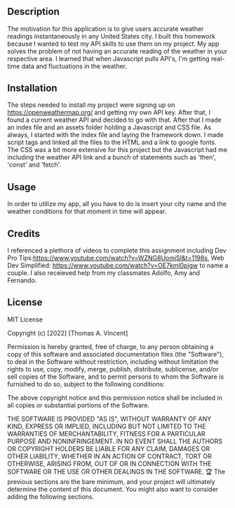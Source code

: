 # <Weather App>
## Description
The motivation for this application is to give users accurate weather readings instantaneously in any United States city. I built this homework because I wanted to test my API skills to use them on my project. My app solves the problem of not having an accurate reading of the weather in your respective area. I learned that when Javascript pulls API's, I'm getting real-time data and fluctuations in the weather. 
## Installation
The steps needed to install my project were signing up on https://openweathermap.org/ and getting my own API key. After that, I found a current weather API and decided to go with that. After that I made an index file and an assets folder holding a Javascript and CSS file. As always, I started with the index file and laying the framework down. I made script tags and linked all the files to the HTML and a link to google fonts. The CSS was a bit more extensive for this project but the Javascript had me including the weather API link and a bunch of statements such as 'then', 'const' and 'fetch'.
## Usage
In order to utilize my app, all you have to do is insert your city name and the weather conditions for that moment in time will appear.
## Credits
I referenced a plethora of videos to complete this assignment including Dev Pro Tips:https://www.youtube.com/watch?v=WZNG8UomjSI&t=1198s, Web Dev Simplified: https://www.youtube.com/watch?v=OE7kml0pigw to name a couple. I also receieved help from my classmates Adolfo, Amy and Fernando.
## License
MIT License

Copyright (c) [2022] [Thomas A. Vincent]

Permission is hereby granted, free of charge, to any person obtaining a copy
of this software and associated documentation files (the "Software"), to deal
in the Software without restriction, including without limitation the rights
to use, copy, modify, merge, publish, distribute, sublicense, and/or sell
copies of the Software, and to permit persons to whom the Software is
furnished to do so, subject to the following conditions:

The above copyright notice and this permission notice shall be included in all
copies or substantial portions of the Software.

THE SOFTWARE IS PROVIDED "AS IS", WITHOUT WARRANTY OF ANY KIND, EXPRESS OR
IMPLIED, INCLUDING BUT NOT LIMITED TO THE WARRANTIES OF MERCHANTABILITY,
FITNESS FOR A PARTICULAR PURPOSE AND NONINFRINGEMENT. IN NO EVENT SHALL THE
AUTHORS OR COPYRIGHT HOLDERS BE LIABLE FOR ANY CLAIM, DAMAGES OR OTHER
LIABILITY, WHETHER IN AN ACTION OF CONTRACT, TORT OR OTHERWISE, ARISING FROM,
OUT OF OR IN CONNECTION WITH THE SOFTWARE OR THE USE OR OTHER DEALINGS IN THE
SOFTWARE.
🏆 The previous sections are the bare minimum, and your project will ultimately determine the content of this document. You might also want to consider adding the following sections.
